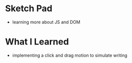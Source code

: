 # Sketch Pad
- learning more about JS and DOM
# What I Learned
- implementing a click and drag motion to simulate writing
